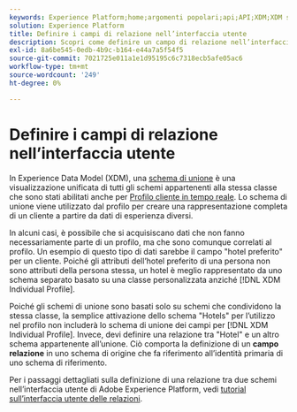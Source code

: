 ```yaml
---
keywords: Experience Platform;home;argomenti popolari;api;API;XDM;XDM system;experience data model;data model;ui;workspace;relationship;field;
solution: Experience Platform
title: Definire i campi di relazione nell’interfaccia utente
description: Scopri come definire un campo di relazione nell’interfaccia utente di Experience Platform.
exl-id: 8a6be545-0edb-4b9c-b164-e44a7a5f54f5
source-git-commit: 7021725e011a1e1d95195c6c7318ecb5afe05ac6
workflow-type: tm+mt
source-wordcount: '249'
ht-degree: 0%

---
```


# Definire i campi di relazione nell’interfaccia utente

In Experience Data Model (XDM), una [schema di unione](../../schema/composition.md#union) è una visualizzazione unificata di tutti gli schemi appartenenti alla stessa classe che sono stati abilitati anche per [Profilo cliente in tempo reale](../../../profile/home.md). Lo schema di unione viene utilizzato dal profilo per creare una rappresentazione completa di un cliente a partire da dati di esperienza diversi.

In alcuni casi, è possibile che si acquisiscano dati che non fanno necessariamente parte di un profilo, ma che sono comunque correlati al profilo. Un esempio di questo tipo di dati sarebbe il campo &quot;hotel preferito&quot; per un cliente. Poiché gli attributi dell’hotel preferito di una persona non sono attributi della persona stessa, un hotel è meglio rappresentato da uno schema separato basato su una classe personalizzata anziché [!DNL XDM Individual Profile].

Poiché gli schemi di unione sono basati solo su schemi che condividono la stessa classe, la semplice attivazione dello schema &quot;Hotels&quot; per l’utilizzo nel profilo non includerà lo schema di unione dei campi per [!DNL XDM Individual Profile]. Invece, devi definire una relazione tra &quot;Hotel&quot; e un altro schema appartenente all’unione. Ciò comporta la definizione di un **campo relazione** in uno schema di origine che fa riferimento all’identità primaria di uno schema di riferimento.

Per i passaggi dettagliati sulla definizione di una relazione tra due schemi nell’interfaccia utente di Adobe Experience Platform, vedi [tutorial sull’interfaccia utente delle relazioni](../../tutorials/relationship-ui.md).
